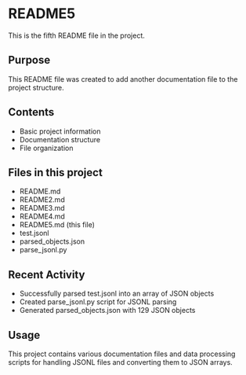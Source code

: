 # README5

This is the fifth README file in the project.

## Purpose

This README file was created to add another documentation file to the project structure.

## Contents

- Basic project information
- Documentation structure
- File organization

## Files in this project

- README.md
- README2.md  
- README3.md
- README4.md
- README5.md (this file)
- test.jsonl
- parsed_objects.json
- parse_jsonl.py

## Recent Activity

- Successfully parsed test.jsonl into an array of JSON objects
- Created parse_jsonl.py script for JSONL parsing
- Generated parsed_objects.json with 129 JSON objects

## Usage

This project contains various documentation files and data processing scripts for handling JSONL files and converting them to JSON arrays.
